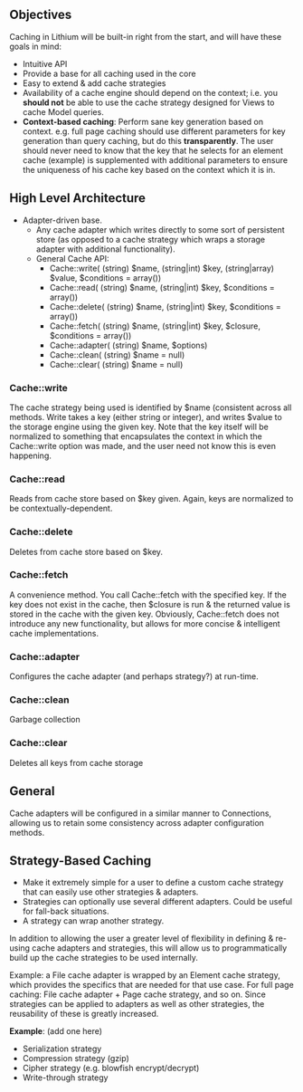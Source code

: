 
## Objectives

Caching in Lithium will be built-in right from the start, and will have these goals in mind:

 - Intuitive API
 - Provide a base for all caching used in the core
 - Easy to extend & add cache strategies
 - Availability of a cache engine should depend on the context; i.e. you **should not** be able to use the cache strategy designed for Views to cache Model queries.
 - **Context-based caching**: Perform sane key generation based on context. e.g. full page caching should use different parameters for key generation than query caching, but do this **transparently**. The user should never need to know that the key that he selects for an element cache (example) is supplemented with additional parameters to ensure the uniqueness of his cache key based on the context which it is in.

## High Level Architecture

- Adapter-driven base.
    - Any cache adapter which writes directly to some sort of persistent store (as opposed to a cache strategy which wraps a storage adapter with additional functionality).
    - General Cache API:
        - Cache::write( (string) $name, (string|int) $key, (string|array) $value, $conditions = array())
        - Cache::read( (string) $name, (string|int) $key, $conditions = array())
        - Cache::delete( (string) $name, (string|int) $key, $conditions = array())
        - Cache::fetch( (string) $name, (string|int) $key,  $closure, $conditions = array())
        - Cache::adapter( (string) $name, $options)
        - Cache::clean( (string) $name = null)
        - Cache::clear( (string) $name = null)

### Cache::write

The cache strategy being used is identified by $name (consistent across all methods. Write takes a key (either string or integer), and writes $value to the storage engine using the given key. Note that the key itself will be normalized to something that encapsulates the context in which the Cache::write option was made, and the user need not know this is even happening.

### Cache::read

Reads from cache store based on $key given. Again, keys are normalized to be contextually-dependent.

### Cache::delete

Deletes from cache store based on $key.

### Cache::fetch

A convenience method. You call Cache::fetch with the specified key. If the key does not exist in the cache, then $closure is run & the returned value is stored in the cache with the given key. Obviously, Cache::fetch does not introduce any new functionality, but allows for more concise & intelligent cache implementations.

### Cache::adapter

Configures the cache adapter (and perhaps strategy?) at run-time.

### Cache::clean

Garbage collection

### Cache::clear

Deletes all keys from cache storage

## General

Cache adapters will be configured in a similar manner to Connections, allowing us to retain some consistency across adapter configuration methods.

## Strategy-Based Caching

- Make it extremely simple for a user to define a custom cache strategy that can easily use other strategies & adapters.
- Strategies can optionally use several different adapters. Could be useful for fall-back situations.
- A strategy can wrap another strategy.

In addition to allowing the user a greater level of flexibility in defining & re-using cache adapters and strategies, this will allow us to programmatically build up the cache strategies to be used internally.

Example: a File cache adapter is wrapped by an Element cache strategy, which provides the specifics that are needed for that use case. For full page caching: File cache adapter + Page cache strategy, and so on. Since strategies can be applied to adapters as well as other strategies, the reusability of these is greatly increased.

**Example**: (add one here)

 - Serialization strategy
 - Compression strategy (gzip)
 - Cipher strategy (e.g. blowfish encrypt/decrypt)
 - Write-through strategy

